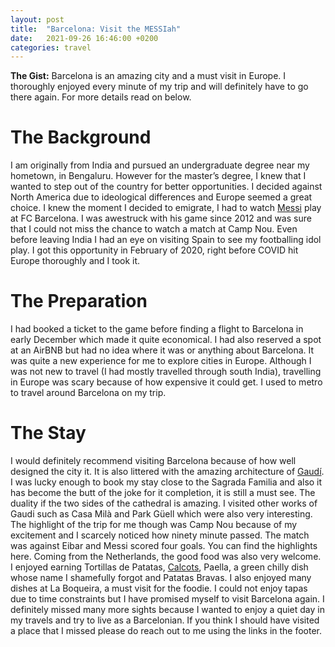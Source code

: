 ```yaml
---
layout: post
title:  "Barcelona: Visit the MESSIah"
date:   2021-09-26 16:46:00 +0200
categories: travel
---
```


**The Gist:** Barcelona is an amazing city and a must visit in Europe. I thoroughly enjoyed every minute of my trip and will definitely have to go there again. For more details read on below.

# The Background
I am originally from India and pursued an undergraduate degree near my hometown, in Bengaluru. However for the master’s degree, I knew that I wanted to step out of the country for better opportunities. I decided against North America due to ideological differences and Europe seemed a great choice. I knew the moment I decided to emigrate, I had to watch [Messi](https://en.wikipedia.org/wiki/Lionel_Messi) play at FC Barcelona. I was awestruck with his game since 2012 and was sure that I could not miss the chance to watch a match at Camp Nou. Even before leaving India I had an eye on visiting Spain to see my footballing idol play. I got this opportunity in February of 2020, right before COVID hit Europe thoroughly and I took it.

# The Preparation
I had booked a ticket to the game before finding a flight to Barcelona in early December which made it quite economical. I had also reserved a spot at an AirBNB but had no idea where it was or anything about Barcelona. It was quite a new experience for me to explore cities in Europe. Although I was not new to travel (I had mostly travelled through south India), travelling in Europe was scary because of how expensive it could get. I used to metro to travel around Barcelona on my trip.

# The Stay
I would definitely recommend visiting Barcelona because of how well designed the city it. It is also littered with the amazing architecture of [Gaudí](https://en.wikipedia.org/wiki/Antoni_Gaud%C3%AD). I was lucky enough to book my stay close to the Sagrada Familia and also it has become the butt of the joke for it completion, it is still a must see. The duality if the two sides of the cathedral is amazing. I visited other works of Gaudi such as Casa Milà and Park Güell which were also very interesting. The highlight of the trip for me though was Camp Nou because of my excitement and I scarcely noticed how ninety minute passed. The match was against Eibar and Messi scored four goals. You can find the highlights here. Coming from the Netherlands, the good food was also very welcome. I enjoyed earning Tortillas de Patatas, [Calcots](https://en.wikipedia.org/wiki/Cal%C3%A7ot), Paella, a green chilly dish whose name I shamefully forgot and Patatas Bravas. I also enjoyed many dishes at La Boqueira, a must visit for the foodie. I could not enjoy tapas due to time constraints but I have promised myself to visit Barcelona again. I definitely missed many more sights because I wanted to enjoy a quiet day in my travels and try to live as a Barcelonian. If you think I should have visited a place that I missed please do reach out to me using the links in the footer.